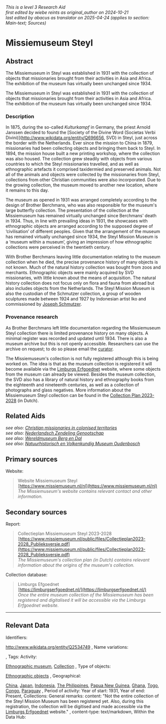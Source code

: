 _This is a level 3 Research Aid_  
_first edited by wiebe reints as original_author on 2024-10-21_  
_last edited by abacus as translator on 2025-04-24
        (applies to section: Main-text; Sources)_


# Missiemuseum Steyl


## Abstract

The Missiemuseum in Steyl was established in 1931 with the collection of objects that missionaries brought from their activities in Asia and Africa. The exhibition of the museum has virtually been unchanged since 1934.

The Missiemuseum in Steyl was established in 1931 with the collection of objects that missionaries brought from their activities in Asia and Africa. The exhibition of the museum has virtually been unchanged since 1934. 

### Description

In 1875, during the so-called *Kulturkampf* in Germany, the priest Arnold Janssen decided to found the [Society of the Divine Word (Societas Verbi Divini)](http://www.wikidata.org/entity/Q696656, SVD) in Steyl, just across the border with the Netherlands. Ever since the mission to China in 1879, missionaries had been collecting objects and bringing them back to Steyl. In 1894, the mission house built a new printing workshop, where the collection was also housed. The collection grew steadily with objects from various countries to which the Steyl missionaries travelled, and as well as ethnographic artefacts it comprised taxidermied and preserved animals. Not all of the animals and objects were collected by the missionaries from Steyl, collections from other Christian communities were also incorporated. Due to the growing collection, the museum moved to another new location, where it remains to this day.

The museum as opened in 1931 was arranged completely according to the design of Brother Berchmans, who was also responsible for the museum's large butterfly collection. The presentation of the collection at the Missiemuseum has remained virtually unchanged since Berchmans' death in 1934. Thus, in line with prevailing ideas in 1931, the showcases with ethnographic objects are arranged according to the supposed degree of ‘civilisation’ of different peoples. Given that the arrangement of the museum has remained virtually unchanged since 1934, the Steyl Mission Museum is a ‘museum within a museum’, giving an impression of how ethnographic collections were perceived in the twentieth century.

With Brother Berchmans leaving little documentation relating to the museum collection when he died, the precise provenance history of many objects is not known. Much of the natural history collection was bought from zoos and merchants. Ethnographic objects were mainly acquired by SVD missionaries, with little known about the means of acquisition. The natural history collection does not focus only on flora and fauna from abroad but also includes objects from the Netherlands. The Steyl Mission Museum is also the custodian of the Schmutzer collection, a group of wooden sculptures made between 1924 and 1927 by Indonesian artist Iko and commissioned by [Joseph Schmutzer](http://www.wikidata.org/entity/Q1876872).

### Provenance research

As Brother Berchmans left little documentation regarding the Missiemuseum Steyl collection there is limited provenance history on many objects. A minimal register was recorded and updated until 1934. There is also a museum archive but this is not openly accessible. Researchers can use the archive on request; to do so please email the [curator](mailto:conservator@missiemuseumsteyl.nl). 

The Missiemuseum's collection is not fully registered although this is being worked on. The idea is that as the museum collection is registered it will become available via the [Limburgs Erfgoednet](https://limburgserfgoednet.nl/) website, where some objects from the museum can already be viewed. Besides the museum collection, the SVD also has a library of natural history and ethnography books from the eighteenth and nineteenth centuries, as well as a collection of photographs and glass negatives. More information about the Missiemuseum Steyl collection can be found in the [Collection Plan 2023-2028](https://www.missiemuseum.nl/public/files/Collectieplan2023-2028_Publieksversie.pdf) (in Dutch).


## Related Aids

_see also: [Christian missionaries in colonised territories](niveau2/English/ChristianMission_20240417.yml)_  
_see also: [Nederlandsch Zendeling Genootschap](niveau3/English/NZG_20240508.yml)_  
_see also: [Wereldmuseum Berg en Dal](niveau3/English/WMBergEnDal_20241001.yml)_  
_see also: [Natuurhistorisch en Volkenkundig Museum Oudenbosch](published/niveau3/English/MOudenbosch_20250603.yml)_  

## Primary sources

Website:
  > Website Missiemuseum Steyl  
> [https://www.missiemuseum.nl/nl](https://www.missiemuseum.nl/nl)  
> _The Missiemuseum's website contains relevant contact and other information._  

## Secondary sources

Report:
  > Collectieplan Missiemuseum Steyl 2023-2028  
> [https://www.missiemuseum.nl/public/files/Collectieplan2023-2028_Publieksversie.pdf](https://www.missiemuseum.nl/public/files/Collectieplan2023-2028_Publieksversie.pdf)  
> _The Missiemuseum's collection plan (in Dutch) contains relevant information about the origins of the museum's collection._  

Collection database:
  > Limburgs Efgoednet  
> [https://limburgserfgoednet.nl/](https://limburgserfgoednet.nl/)  
> _Once the entire museum collection of the Missiemuseum has been registered and digitalised it will be accessible via the Limburgs Erfgoednet website._  



---
## Relevant Data 
Identifiers:
  
http://www.wikidata.org/entity/Q2534749
,
  Name variations:
  

,
  Tags:
  Activity:
  
[Ethnographic museum](http://vocab.getty.edu/aat/300451067), [Collection](http://vocab.getty.edu/aat/300025976)
,
  Type of objects:
  
[Ethnographic objects](http://vocab.getty.edu/aat/300234108)
,
  Geographical:
  
[China](https://sws.geonames.org/1814991), [Japan](https://sws.geonames.org/1861060), [Indonesia](https://sws.geonames.org/1643084), [The Philippines](https://sws.geonames.org/1694008), [Papua New Guinea](https://sws.geonames.org/2088628), [Ghana](https://sws.geonames.org/2300660), [Togo](https://sws.geonames.org/2363686), [Congo](https://sws.geonames.org/2260494), [Paraguay](https://sws.geonames.org/3437598)
,
  Period of activity:
  Year of start:
  1931,
  Year of end:
  Present,
  Collections:
  General remarks:
  content:
  "Not the entire collection of the Steyl Mission Museum has been registered yet. Also, during this registration, the collection will be digitised and made accessible via the [Limburgs Erfgoednet](https://limburgserfgoednet.nl/) website."
,
  content-type:
  text/markdown,
  Within the Data Hub:
  


        